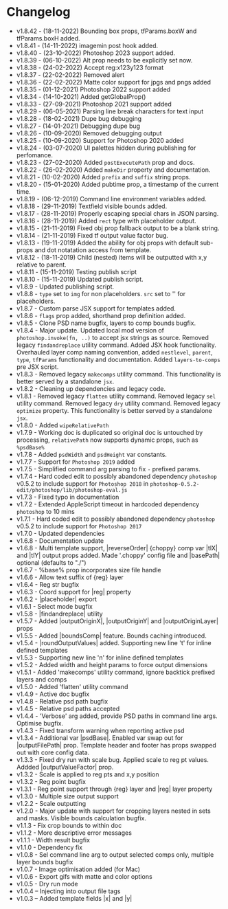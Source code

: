 # Changelog

- v1.8.42 - (18-11-2022) Bounding box props, tfParams.boxW and tfParams.boxH added.
- v1.8.41 - (14-11-2022) imagemin post hook added.
- v1.8.40 - (23-10-2022) Photoshop 2023 support added.
- v1.8.39 - (06-10-2022) Alt prop needs to be explicitly set now.
- v1.8.38 - (24-02-2022) Accept reg:x123y123 format
- v1.8.37 - (22-02-2022) Removed alert
- v1.8.36 - (22-02-2022) Matte color support for jpgs and pngs added
- v1.8.35 - (01-12-2021) Photoshop 2022 support added
- v1.8.34 - (14-10-2021) Added getGlobalProp()
- v1.8.33 - (27-09-2021) Photoshop 2021 support added
- v1.8.29 - (06-05-2021) Parsing line break characters for text input
- v1.8.28 - (18-02-2021) Dupe bug debugging
- v1.8.27 - (14-01-2021) Debugging dupe bug
- v1.8.26 - (10-09-2020) Removed debugging output
- v1.8.25 - (10-09-2020) Support for Photoshop 2020 added
- v1.8.24 - (03-07-2020) UI palettes hidden during publishing for perfomance.
- v1.8.23 - (27-02-2020) Added `postExecutePath` prop and docs.
- v1.8.22 - (26-02-2020) Added `makeDir` property and documentation.
- v1.8.21 - (10-02-2020) Added `prefix` and `suffix` string props.
- v1.8.20 - (15-01-2020) Added pubtime prop, a timestamp of the current time.
- v1.8.19 - (06-12-2019) Command line environment variables added.
- v1.8.18 - (29-11-2019) Textfield visible bounds added.
- v1.8.17 - (28-11-2019) Properly escaping special chars in JSON parsing.
- v1.8.16 - (28-11-2019) Added `rect` type with placeholder output.
- v1.8.15 - (21-11-2019) Fixed obj prop fallback output to be a blank string.
- v1.8.14 - (21-11-2019) Fixed tf output value factor bug.
- v1.8.13 - (19-11-2019) Added the ability for obj props with default sub-props and dot notatation access from template.
- v1.8.12 - (18-11-2019) Child (nested) items will be outputted with x,y relative to parent.
- v1.8.11 - (15-11-2019) Testing publish script
- v1.8.10 - (15-11-2019) Updated publish script.
- v1.8.9 - Updated publishing script.
- v1.8.8 - `type` set to `img` for non placeholders. `src` set to '' for placeholders.
- v1.8.7 - Custom parse JSX support for templates added.
- v1.8.6 - `flags` prop added, shorthand prop definition added.
- v1.8.5 - Clone PSD name bugfix, layers to comp bounds bugfix.
- v1.8.4 - Major update. Updated local mod version of `photoshop.invoke(fn, ..)` to accept jsx strings as source. Removed legacy `findandreplace` utility command. Added JSX hook functionality. Overhauled layer comp naming convention, added  `nestlevel`, `parent`, `type`, `tfParams` functionality and documentation. Added `layers-to-comps` pre JSX script.
- v1.8.3 - Removed legacy `makecomps` utility command. This functionality is better served by a standalone `jsx`.
- v1.8.2 - Cleaning up dependencies and legacy code.
- v1.8.1 - Removed legacy `flatten` utility command. Removed legacy `sel` utility command. Removed legacy `dry` utility command. Removed legacy `optimize` property. This functionality is better served by a standalone `jsx`.
- v1.8.0 - Added `wipeRelativePath`
- v1.7.9 - Working doc is duplicated so original doc is untouched by processing, `relativePath` now supports dynamic props, such as `%psdBase%`
- v1.7.8 - Added `psdWidth` and `psdHeight` var constants.
- v1.7.7 - Support for `Photoshop 2019` added
- v1.7.5 - Simplified command arg parsing to fix `-` prefixed params.
- v1.7.4 - Hard coded edit to possibly abandoned dependency `photoshop` v0.5.2 to include support for `Photoshop 2018` in `photoshop-0.5.2-edit/photoshop/lib/photoshop-eval.js`
- v1.7.3 - Fixed typo in documentation
- v1.7.2 - Extended AppleScript timeout in hardcoded dependency `photoshop` to 10 mins
- v1.7.1 - Hard coded edit to possibly abandoned dependency `photoshop` v0.5.2 to include support for `Photoshop 2017`
- v1.7.0 - Updated dependencies
- v1.6.8 - Documentation update
- v1.6.8 - Multi template support,  |reverseOrder| {choppy} comp var |tlX| and |tlY| output props added. Made '.choppy' config file and |basePath| optional (defaults to "./")
- v1.6.7 - %base% prop incorporates size file handle
- v1.6.6 - Allow text suffix of {reg} layer
- v1.6.4 - Reg str bugfix
- v1.6.3 - Coord support for |reg| property
- v1.6.2 - |placeholder| export
- v1.6.1 - Select mode bugfix
- v1.5.8 - |findandreplace| utility
- v1.5.7 - Added |outputOriginX|, |outputOriginY| and |outputOriginLayer| props
- v1.5.5 - Added |boundsComp| feature. Bounds caching introduced.
- v1.5.4 - |roundOutputValues| added. Supporting new line 't' for inline defined templates
- v1.5.3 - Supporting new line 'n' for inline defined templates
- v1.5.2 - Added width and height params to force output dimensions
- v1.5.1 - Added 'makecomps' utility command, ignore backtick prefixed layers and comps
- v1.5.0 - Added 'flatten' utility command
- v1.4.9 - Active doc bugfix
- v1.4.8 - Relative psd path bugfix
- v1.4.5 - Relative psd paths accepted
- v1.4.4 - 'Verbose' arg added, provide PSD paths in command line args. Optimise bugfix.
- v1.4.3 - Fixed transform warning when reporting active psd
- v1.3.4 - Additional var |psdBase|. Enabled var swap out for |outputFilePath| prop. Template
header and footer has props swapped out with core config data.
- v1.3.3 - Fixed dry run with scale bug. Applied scale to reg pt values. Addded
|outputValueFactor| prop.
- v1.3.2 - Scale is applied to reg pts and x,y position
- v1.3.2 - Reg point bugfix
- v1.3.1 - Reg point support through {reg} layer and |reg| layer property
- v1.3.0 - Multiple size output support
- v1.2.2 - Scale outputting
- v1.2.0 - Major update with support for cropping layers nested in sets and masks.
Visible bounds calculation bugfix.
- v1.1.3 - Fix crop bounds to within doc
- v1.1.2 - More descriptive error messages
- v1.1.1 - Width result bugfix
- v1.1.0 - Dependency fix
- v1.0.8 - Sel command line arg to output selected comps only, multiple layer bounds bugfix
- v1.0.7 - Image optimisation added (for Mac)
- v1.0.6 - Export gifs with matte and color options
- v1.0.5 - Dry run mode
- v1.0.4 – Injecting into output file tags
- v1.0.3 – Added template fields |x| and |y|
